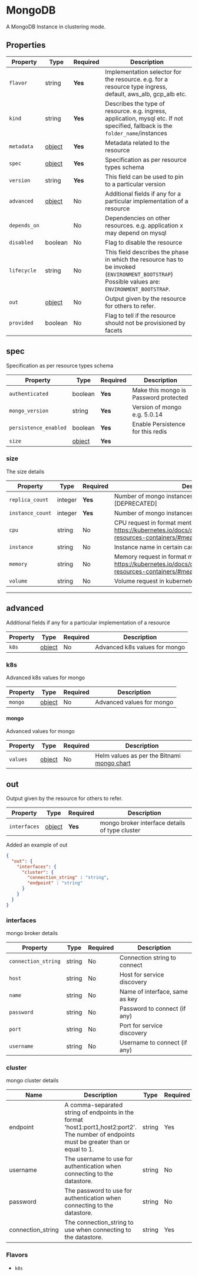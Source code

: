 # MongoDB

A MongoDB Instance in clustering mode.

## Properties

| Property     | Type                | Required | Description                                                                                                                                    |
| ------------ | ------------------- | -------- | ---------------------------------------------------------------------------------------------------------------------------------------------- |
| `flavor`     | string              | **Yes**  | Implementation selector for the resource. e.g. for a resource type ingress, default, aws_alb, gcp_alb etc.                                     |
| `kind`       | string              | **Yes**  | Describes the type of resource. e.g. ingress, application, mysql etc. If not specified, fallback is the `folder_name`/instances                |
| `metadata`   | [object](#metadata) | **Yes**  | Metadata related to the resource                                                                                                               |
| `spec`       | [object](#spec)     | **Yes**  | Specification as per resource types schema                                                                                                     |
| `version`    | string              | **Yes**  | This field can be used to pin to a particular version                                                                                          |
| `advanced`   | [object](#advanced) | No       | Additional fields if any for a particular implementation of a resource                                                                         |
| `depends_on` |                     | No       | Dependencies on other resources. e.g. application x may depend on mysql                                                                        |
| `disabled`   | boolean             | No       | Flag to disable the resource                                                                                                                   |
| `lifecycle`  | string              | No       | This field describes the phase in which the resource has to be invoked (`ENVIRONMENT_BOOTSTRAP`) Possible values are: `ENVIRONMENT_BOOTSTRAP`. |
| `out`        | [object](#out)      | No       | Output given by the resource for others to refer.                                                                                              |
| `provided`   | boolean             | No       | Flag to tell if the resource should not be provisioned by facets                                                                               |

## spec

Specification as per resource types schema

| Property              | Type            | Required | Description                           |
| --------------------- | --------------- | -------- | ------------------------------------- |
| `authenticated`       | boolean         | **Yes**  | Make this mongo is Password protected |
| `mongo_version`       | string          | **Yes**  | Version of mongo e.g. 5.0.14          |
| `persistence_enabled` | boolean         | **Yes**  | Enable Persistence for this redis     |
| `size`                | [object](#size) | **Yes**  |                                       |

### size

The size details

| Property        | Type    | Required | Description                                                 |
| --------------- | ------- | -------- | ----------------------------------------------------------- |
| `replica_count` | integer | **Yes**  | Number of mongo instances needs to be deployed [DEPRECATED] |
| `instance_count` | integer | **Yes** | Number of mongo instances needs to be deployed |
| `cpu` | string | No | CPU request in format mentioned @ https://kubernetes.io/docs/concepts/configuration/manage-resources-containers/#meaning-of-cpu |
| `instance` | string | No | Instance name in certain cases  |
| `memory` | string | No | Memory request in format mentioned @ https://kubernetes.io/docs/concepts/configuration/manage-resources-containers/#meaning-of-memory |
| `volume` | string | No | Volume request in kubernetes persistent volumes |

---

## advanced

Additional fields if any for a particular implementation of a resource

| Property | Type           | Required | Description                   |
| -------- | -------------- | -------- | ----------------------------- |
| `k8s`    | [object](#k8s) | No       | Advanced k8s values for mongo |

### k8s

Advanced k8s values for mongo

| Property | Type             | Required | Description               |
| -------- | ---------------- | -------- | ------------------------- |
| `mongo`  | [object](#mongo) | No       | Advanced values for mongo |

#### mongo

Advanced values for mongo

| Property | Type              | Required | Description                                                                                               |
| -------- | ----------------- | -------- | --------------------------------------------------------------------------------------------------------- |
| `values` | [object](#values) | No       | Helm values as per the Bitnami [mongo chart](https://github.com/bitnami/charts/tree/main/bitnami/mongodb) |

## out

Output given by the resource for others to refer.

| Property     | Type               | Required | Description                                    |
| ------------ |--------------------| -------- |------------------------------------------------|
| `interfaces` | [object](#cluster) | **Yes**  | mongo broker interface details of type cluster |

Added an example of out
```json
{
  "out": {
    "interfaces": {
      "cluster": {
        "connection_string" : "string",
        "endpoint" : "string"
      }
    }
  }
}
```

### interfaces

mongo broker details

| Property            | Type   | Required | Description                    |
| ------------------- | ------ | -------- | ------------------------------ |
| `connection_string` | string | No       | Connection string to connect   |
| `host`              | string | No       | Host for service discovery     |
| `name`              | string | No       | Name of interface, same as key |
| `password`          | string | No       | Password to connect (if any)   |
| `port`              | string | No       | Port for service discovery     |
| `username`          | string | No       | Username to connect (if any)   |

### cluster

mongo cluster details

| Name              | Description                                                                                                                                | Type   | Required |
|-------------------|--------------------------------------------------------------------------------------------------------------------------------------------|--------|----------|
| endpoint          | A comma-separated string of endpoints in the format 'host1:port1,host2:port2'. The number of endpoints must be greater than or equal to 1. | string | Yes      |
| username          | The username to use for authentication when connecting to the datastore.                                                                   | string | No       |
| password          | The password to use for authentication when connecting to the datastore.                                                                   | string | No       |
| connection_string | The connection_string to use when connecting to the datastore.                                                                             | string | Yes      |



### Flavors

- `k8s`
